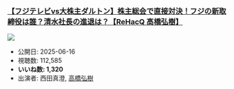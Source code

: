 ### [【フジテレビvs大株主ダルトン】株主総会で直接対決！フジの新取締役は誰？清水社長の進退は？【ReHacQ 高橋弘樹】](https://www.youtube.com/watch?v=n9ccCtYe018)
[![](https://img.youtube.com/vi/n9ccCtYe018/sddefault.jpg)](https://www.youtube.com/watch?v=n9ccCtYe018)
-   公開日: 2025-06-16
-   視聴数: 112,585
-   **いいね数: 1,320**
-   出演者: 西田真澄, [高橋弘樹](/rehacq_fan/people/高橋弘樹 "wikilink")
